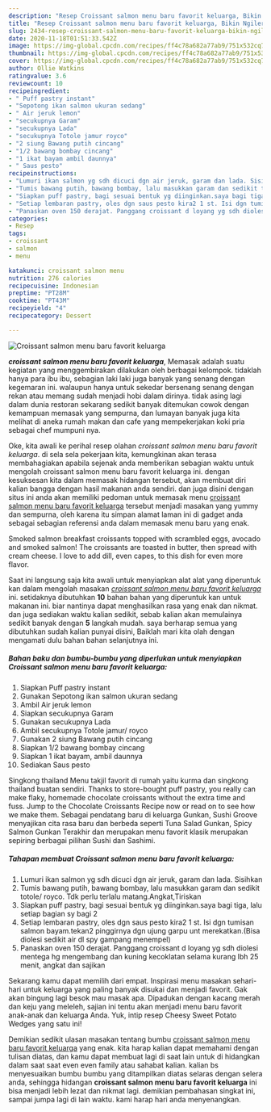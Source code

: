 ```yaml
---
description: "Resep Croissant salmon menu baru favorit keluarga, Bikin Ngiler"
title: "Resep Croissant salmon menu baru favorit keluarga, Bikin Ngiler"
slug: 2434-resep-croissant-salmon-menu-baru-favorit-keluarga-bikin-ngiler
date: 2020-11-18T01:51:33.542Z
image: https://img-global.cpcdn.com/recipes/ff4c78a682a77ab9/751x532cq70/croissant-salmon-menu-baru-favorit-keluarga-foto-resep-utama.jpg
thumbnail: https://img-global.cpcdn.com/recipes/ff4c78a682a77ab9/751x532cq70/croissant-salmon-menu-baru-favorit-keluarga-foto-resep-utama.jpg
cover: https://img-global.cpcdn.com/recipes/ff4c78a682a77ab9/751x532cq70/croissant-salmon-menu-baru-favorit-keluarga-foto-resep-utama.jpg
author: Ollie Watkins
ratingvalue: 3.6
reviewcount: 10
recipeingredient:
- " Puff pastry instant"
- "Sepotong ikan salmon ukuran sedang"
- " Air jeruk lemon"
- "secukupnya Garam"
- "secukupnya Lada"
- "secukupnya Totole jamur royco"
- "2 siung Bawang putih cincang"
- "1/2 bawang bombay cincang"
- "1 ikat bayam ambil daunnya"
- " Saus pesto"
recipeinstructions:
- "Lumuri ikan salmon yg sdh dicuci dgn air jeruk, garam dan lada. Sisihkan"
- "Tumis bawang putih, bawang bombay, lalu masukkan garam dan sedikit totole/ royco. Tdk perlu terlalu matang.Angkat,Tiriskan"
- "Siapkan puff pastry, bagi sesuai bentuk yg diinginkan.saya bagi tiga, lalu setiap bagian sy bagi 2"
- "Setiap lembaran pastry, oles dgn saus pesto kira2 1 st. Isi dgn tumisan salmon bayam.tekan2 pinggirnya dgn ujung garpu unt merekatkan.(Bisa diolesi sedikit air dl spy gampang menempel)"
- "Panaskan oven 150 derajat. Panggang croissant d loyang yg sdh diolesi mentega hg mengembang dan kuning kecoklatan selama kurang lbh 25 menit, angkat dan sajikan"
categories:
- Resep
tags:
- croissant
- salmon
- menu

katakunci: croissant salmon menu 
nutrition: 276 calories
recipecuisine: Indonesian
preptime: "PT28M"
cooktime: "PT43M"
recipeyield: "4"
recipecategory: Dessert

---
```



![Croissant salmon menu baru favorit keluarga](https://img-global.cpcdn.com/recipes/ff4c78a682a77ab9/751x532cq70/croissant-salmon-menu-baru-favorit-keluarga-foto-resep-utama.jpg)

<b><i>croissant salmon menu baru favorit keluarga</i></b>, Memasak adalah suatu kegiatan yang menggembirakan dilakukan oleh berbagai kelompok. tidaklah hanya para ibu ibu, sebagian laki laki juga banyak yang senang dengan kegemaran ini. walaupun hanya untuk sekedar bersenang senang dengan rekan atau memang sudah menjadi hobi dalam dirinya. tidak asing lagi dalam dunia restoran sekarang sedikit banyak ditemukan cowok dengan kemampuan memasak yang sempurna, dan lumayan banyak juga kita melihat di aneka rumah makan dan cafe yang mempekerjakan koki pria sebagai chef mumpuni nya.

Oke, kita awali ke perihal resep olahan <i>croissant salmon menu baru favorit keluarga</i>. di sela sela pekerjaan kita, kemungkinan akan terasa membahagiakan apabila sejenak anda memberikan sebagian waktu untuk mengolah croissant salmon menu baru favorit keluarga ini. dengan kesuksesan kita dalam memasak hidangan tersebut, akan membuat diri kalian bangga dengan hasil makanan anda sendiri. dan juga disini dengan situs ini anda akan memiliki pedoman untuk memasak menu <u>croissant salmon menu baru favorit keluarga</u> tersebut menjadi masakan yang yummy dan sempurna, oleh karena itu simpan alamat laman ini di gadget anda sebagai sebagian referensi anda dalam memasak menu baru yang enak.

Smoked salmon breakfast croissants topped with scrambled eggs, avocado and smoked salmon! The croissants are toasted in butter, then spread with cream cheese. I love to add dill, even capes, to this dish for even more flavor.


Saat ini langsung saja kita awali untuk menyiapkan alat alat yang diperuntuk kan dalam mengolah masakan <u><i>croissant salmon menu baru favorit keluarga</i></u> ini. setidaknya dibutuhkan <b>10</b> bahan bahan yang diperuntuk kan untuk makanan ini. biar nantinya dapat menghasilkan rasa yang enak dan nikmat. dan juga sediakan waktu kalian sedikit, sebab kalian akan memulainya sedikit banyak dengan <b>5</b> langkah mudah. saya berharap semua yang dibutuhkan sudah kalian punyai disini, Baiklah mari kita olah dengan mengamati dulu bahan bahan selanjutnya ini.

<!--inarticleads1-->

##### Bahan baku dan bumbu-bumbu yang diperlukan untuk menyiapkan Croissant salmon menu baru favorit keluarga:

1. Siapkan  Puff pastry instant
1. Gunakan Sepotong ikan salmon ukuran sedang
1. Ambil  Air jeruk lemon
1. Siapkan secukupnya Garam
1. Gunakan secukupnya Lada
1. Ambil secukupnya Totole jamur/ royco
1. Gunakan 2 siung Bawang putih cincang
1. Siapkan 1/2 bawang bombay cincang
1. Siapkan 1 ikat bayam, ambil daunnya
1. Sediakan  Saus pesto


Singkong thailand Menu takjil favorit di rumah yaitu kurma dan singkong thailand buatan sendiri. Thanks to store-bought puff pastry, you really can make flaky, homemade chocolate croissants without the extra time and fuss. Jump to the Chocolate Croissants Recipe now or read on to see how we make them. Sebagai pendatang baru di keluarga Gunkan, Sushi Groove menyajikan cita rasa baru dan berbeda seperti Tuna Salad Gunkan, Spicy Salmon Gunkan Terakhir dan merupakan menu favorit klasik merupakan sepiring berbagai pilihan Sushi dan Sashimi. 

<!--inarticleads2-->

##### Tahapan membuat Croissant salmon menu baru favorit keluarga:

1. Lumuri ikan salmon yg sdh dicuci dgn air jeruk, garam dan lada. Sisihkan
1. Tumis bawang putih, bawang bombay, lalu masukkan garam dan sedikit totole/ royco. Tdk perlu terlalu matang.Angkat,Tiriskan
1. Siapkan puff pastry, bagi sesuai bentuk yg diinginkan.saya bagi tiga, lalu setiap bagian sy bagi 2
1. Setiap lembaran pastry, oles dgn saus pesto kira2 1 st. Isi dgn tumisan salmon bayam.tekan2 pinggirnya dgn ujung garpu unt merekatkan.(Bisa diolesi sedikit air dl spy gampang menempel)
1. Panaskan oven 150 derajat. Panggang croissant d loyang yg sdh diolesi mentega hg mengembang dan kuning kecoklatan selama kurang lbh 25 menit, angkat dan sajikan


Sekarang kamu dapat memilih dari empat. Inspirasi menu masakan sehari-hari untuk keluarga yang paling banyak disukai dan menjadi favorit. Gak akan bingung lagi besok mau masak apa. Dipadukan dengan kacang merah dan keju yang meleleh, sajian ini tentu akan menjadi menu baru favorit anak-anak dan keluarga Anda. Yuk, intip resep Cheesy Sweet Potato Wedges yang satu ini! 

Demikian sedikit ulasan masakan tentang bumbu <u>croissant salmon menu baru favorit keluarga</u> yang enak. kita harap kalian dapat memahami dengan tulisan diatas, dan kamu dapat membuat lagi di saat lain untuk di hidangkan dalam saat saat even even family atau sahabat kalian. kalian bs menyesuaikan bumbu bumbu yang ditampilkan diatas selaras dengan selera anda, sehingga hidangan <b>croissant salmon menu baru favorit keluarga</b> ini bisa menjadi lebih lezat dan nikmat lagi. demikian pembahasan singkat ini, sampai jumpa lagi di lain waktu. kami harap hari anda menyenangkan.
